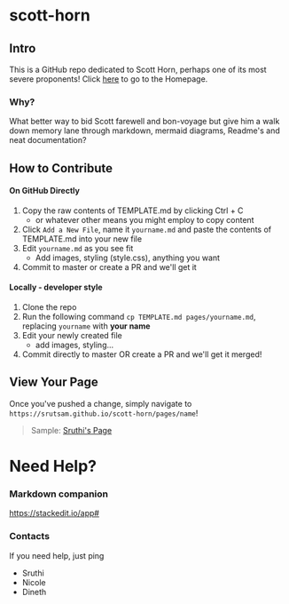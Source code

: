 # scott-horn
## Intro
This is a GitHub repo dedicated to Scott Horn, perhaps one of its most severe proponents!
Click [here](https://srutsam.github.io/scott-horn) to go to the Homepage.

### Why?
What better way to bid Scott farewell and bon-voyage but give him a walk down memory lane through markdown, mermaid diagrams, Readme's and neat documentation?

## How to Contribute
#### On GitHub Directly
1. Copy the raw contents of TEMPLATE.md by clicking Ctrl + C
   - or whatever other means you might employ to copy content
2. Click `Add a New File`, name it ``yourname.md`` and paste the contents of TEMPLATE.md into your new file
3. Edit ``yourname.md`` as you see fit 
   - Add images, styling (style.css), anything you want
4. Commit to master or create a PR and we'll get it

#### Locally - developer style
1. Clone the repo
2. Run the following command `cp TEMPLATE.md pages/yourname.md`, replacing `yourname` with **your name**
3. Edit your newly created file
   - add images, styling...
4. Commit directly to master OR create a PR and we'll get it merged!

## View Your Page
Once you've pushed a change, simply navigate to ``https://srutsam.github.io/scott-horn/pages/name``!

> Sample: [Sruthi's Page](https://srutsam.github.io/scott-horn/pages/ssamraj)

# Need Help?
### Markdown companion
https://stackedit.io/app#

### Contacts
If you need help, just ping
- Sruthi
- Nicole
- Dineth
